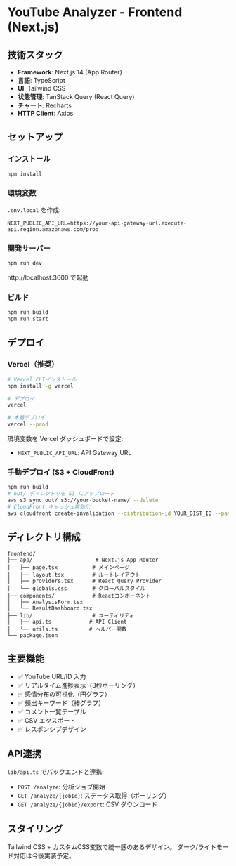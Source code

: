 # YouTube Analyzer - Frontend (Next.js)

## 技術スタック

- **Framework**: Next.js 14 (App Router)
- **言語**: TypeScript
- **UI**: Tailwind CSS
- **状態管理**: TanStack Query (React Query)
- **チャート**: Recharts
- **HTTP Client**: Axios

## セットアップ

### インストール

```bash
npm install
```

### 環境変数

`.env.local` を作成:

```env
NEXT_PUBLIC_API_URL=https://your-api-gateway-url.execute-api.region.amazonaws.com/prod
```

### 開発サーバー

```bash
npm run dev
```

http://localhost:3000 で起動

### ビルド

```bash
npm run build
npm run start
```

## デプロイ

### Vercel（推奨）

```bash
# Vercel CLIインストール
npm install -g vercel

# デプロイ
vercel

# 本番デプロイ
vercel --prod
```

環境変数を Vercel ダッシュボードで設定:
- `NEXT_PUBLIC_API_URL`: API Gateway URL

### 手動デプロイ (S3 + CloudFront)

```bash
npm run build
# out/ ディレクトリを S3 にアップロード
aws s3 sync out/ s3://your-bucket-name/ --delete
# CloudFront キャッシュ無効化
aws cloudfront create-invalidation --distribution-id YOUR_DIST_ID --paths "/*"
```

## ディレクトリ構成

```
frontend/
├── app/                    # Next.js App Router
│   ├── page.tsx           # メインページ
│   ├── layout.tsx         # ルートレイアウト
│   ├── providers.tsx      # React Query Provider
│   └── globals.css        # グローバルスタイル
├── components/            # Reactコンポーネント
│   ├── AnalysisForm.tsx
│   └── ResultDashboard.tsx
├── lib/                   # ユーティリティ
│   ├── api.ts            # API Client
│   └── utils.ts          # ヘルパー関数
└── package.json
```

## 主要機能

- ✅ YouTube URL/ID 入力
- ✅ リアルタイム進捗表示（3秒ポーリング）
- ✅ 感情分布の可視化（円グラフ）
- ✅ 頻出キーワード（棒グラフ）
- ✅ コメント一覧テーブル
- ✅ CSV エクスポート
- ✅ レスポンシブデザイン

## API連携

`lib/api.ts` でバックエンドと連携:

- `POST /analyze`: 分析ジョブ開始
- `GET /analyze/{jobId}`: ステータス取得（ポーリング）
- `GET /analyze/{jobId}/export`: CSV ダウンロード

## スタイリング

Tailwind CSS + カスタムCSS変数で統一感のあるデザイン。
ダーク/ライトモード対応は今後実装予定。

